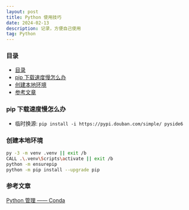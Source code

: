 ```yaml
---
layout: post
title: Python 使用技巧
date: 2024-02-13
description: 记录，方便自己使用
tag: Python
---
```


### 目录
- [目录](#目录)
- [pip 下载速度慢怎么办](#pip-下载速度慢怎么办)
- [创建本地环境](#创建本地环境)
- [参考文章](#参考文章)

### pip 下载速度慢怎么办
- 临时换源: `pip install -i https://pypi.douban.com/simple/ pyside6`

### 创建本地环境
```sh
py -3 -m venv .venv || exit /b
CALL .\.venv\Scripts\activate || exit /b
python -m ensurepip
python -m pip install --upgrade pip
```

### 参考文章
[Python 管理 —— Conda](https://zhuanlan.zhihu.com/p/638540652)